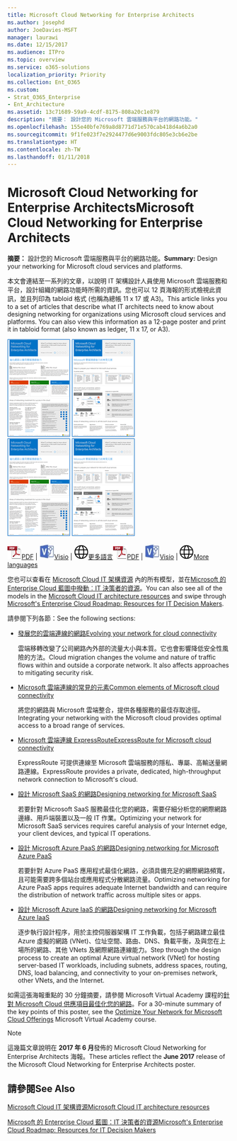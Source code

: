 ```yaml
---
title: Microsoft Cloud Networking for Enterprise Architects
ms.author: josephd
author: JoeDavies-MSFT
manager: laurawi
ms.date: 12/15/2017
ms.audience: ITPro
ms.topic: overview
ms.service: o365-solutions
localization_priority: Priority
ms.collection: Ent_O365
ms.custom:
- Strat_O365_Enterprise
- Ent_Architecture
ms.assetid: 13c71689-59a9-4cdf-8175-808a20c1e879
description: "摘要： 設計您的 Microsoft 雲端服務與平台的網路功能。"
ms.openlocfilehash: 155e40bfe769a8d8771d71e570cab418d4a6b2a0
ms.sourcegitcommit: 9f1fe023f7e2924477d6e9003fdc805e3cb6e2be
ms.translationtype: HT
ms.contentlocale: zh-TW
ms.lasthandoff: 01/11/2018
---
```

# <a name="microsoft-cloud-networking-for-enterprise-architects"></a><span data-ttu-id="ca48f-103">Microsoft Cloud Networking for Enterprise Architects</span><span class="sxs-lookup"><span data-stu-id="ca48f-103">Microsoft Cloud Networking for Enterprise Architects</span></span>

 <span data-ttu-id="ca48f-104">**摘要：** 設計您的 Microsoft 雲端服務與平台的網路功能。</span><span class="sxs-lookup"><span data-stu-id="ca48f-104">**Summary:** Design your networking for Microsoft cloud services and platforms.</span></span>
  
<span data-ttu-id="ca48f-p101">本文會連結至一系列的文章，以說明 IT 架構設計人員使用 Microsoft 雲端服務和平台，設計組織的網路功能時所需的資訊。您也可以 12 頁海報的形式檢視此資訊，並且列印為 tabloid 格式 (也稱為總帳 11 x 17 或 A3)。</span><span class="sxs-lookup"><span data-stu-id="ca48f-p101">This article links you to a set of articles that describe what IT architects need to know about designing networking for organizations using Microsoft cloud services and platforms. You can also view this information as a 12-page poster and print it in tabloid format (also known as ledger, 11 x 17, or A3).</span></span>
  
<span data-ttu-id="ca48f-107">[![Microsoft 雲端網路模型的縮圖影像](images/95e8ab6a-b4d0-4836-acc1-b0b77ebf46e6.png)  
](https://go.microsoft.com/fwlink/p/?linkid=842073)</span><span class="sxs-lookup"><span data-stu-id="ca48f-107">[![Thumb image for Microsoft cloud networking model](images/95e8ab6a-b4d0-4836-acc1-b0b77ebf46e6.png)  
](https://go.microsoft.com/fwlink/p/?linkid=842073)</span></span>
  
<span data-ttu-id="ca48f-108">![PDF 檔案](images/ITPro_Other_PDFicon.png)[PDF](https://go.microsoft.com/fwlink/p/?linkid=842073) | ![Visio 檔案](images/ITPro_Other_VisioIcon.jpg)[Visio](https://go.microsoft.com/fwlink/p/?linkid=842074) | ![參閱其他語言版本的頁面](images/e16c992d-b0f8-48ae-bf44-db7a9fcaab9e.png)[更多語言](https://www.microsoft.com/download/details.aspx?id=54425)</span><span class="sxs-lookup"><span data-stu-id="ca48f-108">![PDF file](images/ITPro_Other_PDFicon.png)[PDF](https://go.microsoft.com/fwlink/p/?linkid=842073) | ![Visio file](images/ITPro_Other_VisioIcon.jpg)[Visio](https://go.microsoft.com/fwlink/p/?linkid=842074) | ![See a page with versions in additional languages](images/e16c992d-b0f8-48ae-bf44-db7a9fcaab9e.png)[More languages](https://www.microsoft.com/download/details.aspx?id=54425)</span></span>
  
<span data-ttu-id="ca48f-109">您也可以查看在 [Microsoft Cloud IT 架構資源](microsoft-cloud-it-architecture-resources.md) 內的所有模型，並在[Microsoft 的 Enterprise Cloud 藍圖中撥動︰IT 決策者的資源](https://aka.ms/cloudarchitecture)。</span><span class="sxs-lookup"><span data-stu-id="ca48f-109">You can also see all of the models in the [Microsoft Cloud IT architecture resources](microsoft-cloud-it-architecture-resources.md) and swipe through [Microsoft's Enterprise Cloud Roadmap: Resources for IT Decision Makers](https://aka.ms/cloudarchitecture).</span></span>
  
<span data-ttu-id="ca48f-110">請參閱下列各節：</span><span class="sxs-lookup"><span data-stu-id="ca48f-110">See the following sections:</span></span>
  
- [<span data-ttu-id="ca48f-111">發展您的雲端連線的網路</span><span class="sxs-lookup"><span data-stu-id="ca48f-111">Evolving your network for cloud connectivity</span></span>](evolving-your-network-for-cloud-connectivity.md)
    
    <span data-ttu-id="ca48f-p102">雲端移轉改變了公司網路內外部的流量大小與本質。它也會影響降低安全性風險的方法。</span><span class="sxs-lookup"><span data-stu-id="ca48f-p102">Cloud migration changes the volume and nature of traffic flows within and outside a corporate network. It also affects approaches to mitigating security risk.</span></span>
    
- [<span data-ttu-id="ca48f-114">Microsoft 雲端連線的常見的元素</span><span class="sxs-lookup"><span data-stu-id="ca48f-114">Common elements of Microsoft cloud connectivity</span></span>](common-elements-of-microsoft-cloud-connectivity.md)
    
    <span data-ttu-id="ca48f-115">將您的網路與 Microsoft 雲端整合，提供各種服務的最佳存取途徑。</span><span class="sxs-lookup"><span data-stu-id="ca48f-115">Integrating your networking with the Microsoft cloud provides optimal access to a broad range of services.</span></span>
    
- [<span data-ttu-id="ca48f-116">Microsoft 雲端連線 ExpressRoute</span><span class="sxs-lookup"><span data-stu-id="ca48f-116">ExpressRoute for Microsoft cloud connectivity</span></span>](expressroute-for-microsoft-cloud-connectivity.md)
    
    <span data-ttu-id="ca48f-117">ExpressRoute 可提供連線至 Microsoft 雲端服務的隱私、專屬、高輸送量網路連線。</span><span class="sxs-lookup"><span data-stu-id="ca48f-117">ExpressRoute provides a private, dedicated, high-throughput network connection to Microsoft's cloud.</span></span>
    
- [<span data-ttu-id="ca48f-118">設計 Microsoft SaaS 的網路</span><span class="sxs-lookup"><span data-stu-id="ca48f-118">Designing networking for Microsoft SaaS</span></span>](designing-networking-for-microsoft-saas.md)
    
    <span data-ttu-id="ca48f-119">若要針對 Microsoft SaaS 服務最佳化您的網路，需要仔細分析您的網際網路邊緣、用戶端裝置以及一般 IT 作業。</span><span class="sxs-lookup"><span data-stu-id="ca48f-119">Optimizing your network for Microsoft SaaS services requires careful analysis of your Internet edge, your client devices, and typical IT operations.</span></span>
    
- [<span data-ttu-id="ca48f-120">設計 Microsoft Azure PaaS 的網路</span><span class="sxs-lookup"><span data-stu-id="ca48f-120">Designing networking for Microsoft Azure PaaS</span></span>](designing-networking-for-microsoft-azure-paas.md)
    
    <span data-ttu-id="ca48f-121">若要針對 Azure PaaS 應用程式最佳化網路，必須具備充足的網際網路頻寬，且可能需要跨多個站台或應用程式分散網路流量。</span><span class="sxs-lookup"><span data-stu-id="ca48f-121">Optimizing networking for Azure PaaS apps requires adequate Internet bandwidth and can require the distribution of network traffic across multiple sites or apps.</span></span>
    
- [<span data-ttu-id="ca48f-122">設計 Microsoft Azure IaaS 的網路</span><span class="sxs-lookup"><span data-stu-id="ca48f-122">Designing networking for Microsoft Azure IaaS</span></span>](designing-networking-for-microsoft-azure-iaas.md)
    
    <span data-ttu-id="ca48f-123">逐步執行設計程序，用於主控伺服器架構 IT 工作負載，包括子網路建立最佳 Azure 虛擬的網路 (VNet)、位址空間、路由、DNS、負載平衡，及與您在上場所的網路、其他 VNets 及網際網路連線能力。</span><span class="sxs-lookup"><span data-stu-id="ca48f-123">Step through the design process to create an optimal Azure virtual network (VNet) for hosting server-based IT workloads, including subnets, address spaces, routing, DNS, load balancing, and connectivity to your on-premises network, other VNets, and the Internet.</span></span>
    
<span data-ttu-id="ca48f-124">如需這張海報重點的 30 分鐘摘要，請參閱 Microsoft Virtual Academy 課程的[針對 Microsoft Cloud 供應項目最佳化您的網路](https://mva.microsoft.com/zh-TW/training-courses/optimize-your-network-for-microsoft-cloud-offerings-17743)。</span><span class="sxs-lookup"><span data-stu-id="ca48f-124">For a 30-minute summary of the key points of this poster, see the [Optimize Your Network for Microsoft Cloud Offerings](https://mva.microsoft.com/zh-TW/training-courses/optimize-your-network-for-microsoft-cloud-offerings-17743) Microsoft Virtual Academy course.</span></span>
  
> [!NOTE]
> <span data-ttu-id="ca48f-125">這幾篇文章說明在 **2017 年 6 月**發佈的 Microsoft Cloud Networking for Enterprise Architects 海報。</span><span class="sxs-lookup"><span data-stu-id="ca48f-125">These articles reflect the **June 2017** release of the Microsoft Cloud Networking for Enterprise Architects poster.</span></span>
  
## <a name="see-also"></a><span data-ttu-id="ca48f-126">請參閱</span><span class="sxs-lookup"><span data-stu-id="ca48f-126">See Also</span></span>

[<span data-ttu-id="ca48f-127">Microsoft Cloud IT 架構資源</span><span class="sxs-lookup"><span data-stu-id="ca48f-127">Microsoft Cloud IT architecture resources</span></span>](microsoft-cloud-it-architecture-resources.md)

[<span data-ttu-id="ca48f-128">Microsoft 的 Enterprise Cloud 藍圖：IT 決策者的資源</span><span class="sxs-lookup"><span data-stu-id="ca48f-128">Microsoft's Enterprise Cloud Roadmap: Resources for IT Decision Makers</span></span>](https://sway.com/FJ2xsyWtkJc2taRD)



